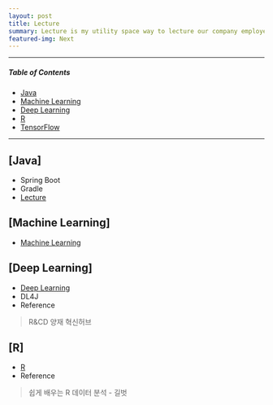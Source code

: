 ```yaml
---
layout: post
title: Lecture
summary: Lecture is my utility space way to lecture our company employee. 
featured-img: Next
---
```


---
##### Table of Contents  
* [Java](#java) 
* [Machine Learning](#machine)  
* [Deep Learning](#deep) 
* [R](/Lecture/R)
* [TensorFlow](/Lecture/TensorFlow)

---
<a name="java"/>

## [Java]
* Spring Boot
* Gradle
* [Lecture](/Lecture/Java)


<a name="machine"/>

## [Machine Learning]
* [Machine Learning](/Lecture/MachineLearning)


<a name="deep"/>

## [Deep Learning]
* [Deep Learning](/Lecture/DeepLearning)
* DL4J
* Reference
> R&CD 양재 혁신허브

<a name="r"/>

## [R]
* [R](/Lecture/R)
* Reference
> 쉽게 배우는 R 데이터 분석 - 길벗
